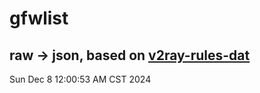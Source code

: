# gfwlist
## raw -> json, based on [v2ray-rules-dat](https://github.com/Loyalsoldier/v2ray-rules-dat)
Sun Dec  8 12:00:53 AM CST 2024

